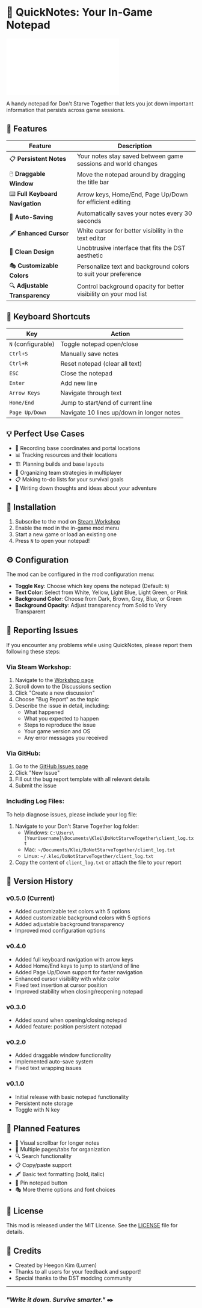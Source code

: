 # 📝 QuickNotes: Your In-Game Notepad

![QuickNotes Banner](modicon.tex)

A handy notepad for Don't Starve Together that lets you jot down important information that persists across game sessions.

## 🌟 Features

| Feature | Description |
|---------|-------------|
| 📋 **Persistent Notes** | Your notes stay saved between game sessions and world changes |
| 🖱️ **Draggable Window** | Move the notepad around by dragging the title bar |
| ⌨️ **Full Keyboard Navigation** | Arrow keys, Home/End, Page Up/Down for efficient editing |
| 💾 **Auto-Saving** | Automatically saves your notes every 30 seconds |
| 🖋️ **Enhanced Cursor** | White cursor for better visibility in the text editor |
| 🎨 **Clean Design** | Unobtrusive interface that fits the DST aesthetic |
| 🎭 **Customizable Colors** | Personalize text and background colors to suit your preference |
| 🔍 **Adjustable Transparency** | Control background opacity for better visibility on your mod list |

## 🔑 Keyboard Shortcuts

| Key | Action |
|-----|--------|
| `N` (configurable) | Toggle notepad open/close |
| `Ctrl+S` | Manually save notes |
| `Ctrl+R` | Reset notepad (clear all text) |
| `ESC` | Close the notepad |
| `Enter` | Add new line |
| `Arrow Keys` | Navigate through text |
| `Home/End` | Jump to start/end of current line |
| `Page Up/Down` | Navigate 10 lines up/down in longer notes |

## 💡 Perfect Use Cases

- 📍 Recording base coordinates and portal locations
- 📊 Tracking resources and their locations
- 🏗️ Planning builds and base layouts
- 👥 Organizing team strategies in multiplayer
- 📋 Making to-do lists for your survival goals
- 💭 Writing down thoughts and ideas about your adventure

## 🔧 Installation

1. Subscribe to the mod on [Steam Workshop](https://steamcommunity.com/sharedfiles/filedetails/?id=3387232788)
2. Enable the mod in the in-game mod menu
3. Start a new game or load an existing one
4. Press `N` to open your notepad!

## ⚙️ Configuration

The mod can be configured in the mod configuration menu:

- **Toggle Key**: Choose which key opens the notepad (Default: `N`)
- **Text Color**: Select from White, Yellow, Light Blue, Light Green, or Pink
- **Background Color**: Choose from Dark, Brown, Grey, Blue, or Green
- **Background Opacity**: Adjust transparency from Solid to Very Transparent

## 🐛 Reporting Issues

If you encounter any problems while using QuickNotes, please report them following these steps:

### Via Steam Workshop:

1. Navigate to the [Workshop page](https://steamcommunity.com/sharedfiles/filedetails/?id=3387232788)
2. Scroll down to the Discussions section
3. Click "Create a new discussion"
4. Choose "Bug Report" as the topic
5. Describe the issue in detail, including:
   - What happened
   - What you expected to happen
   - Steps to reproduce the issue
   - Your game version and OS
   - Any error messages you received

### Via GitHub:

1. Go to the [GitHub Issues page](https://github.com/hegone/dst-quicknotes/issues)
2. Click "New Issue"
3. Fill out the bug report template with all relevant details
4. Submit the issue

### Including Log Files:

To help diagnose issues, please include your log file:

1. Navigate to your Don't Starve Together log folder:
   - Windows: `C:\Users\[YourUsername]\Documents\Klei\DoNotStarveTogether\client_log.txt`
   - Mac: `~/Documents/Klei/DoNotStarveTogether/client_log.txt`
   - Linux: `~/.klei/DoNotStarveTogether/client_log.txt`
2. Copy the content of `client_log.txt` or attach the file to your report

## 🔄 Version History

### v0.5.0 (Current)
- Added customizable text colors with 5 options
- Added customizable background colors with 5 options
- Added adjustable background transparency
- Improved mod configuration options

### v0.4.0
- Added full keyboard navigation with arrow keys
- Added Home/End keys to jump to start/end of line
- Added Page Up/Down support for faster navigation
- Enhanced cursor visibility with white color
- Fixed text insertion at cursor position
- Improved stability when closing/reopening notepad

### v0.3.0
- Added sound when opening/closing notepad
- Added feature: position persistent notepad

### v0.2.0
- Added draggable window functionality
- Implemented auto-save system
- Fixed text wrapping issues

### v0.1.0
- Initial release with basic notepad functionality
- Persistent note storage
- Toggle with N key

## 🔮 Planned Features

- 📜 Visual scrollbar for longer notes
- 📑 Multiple pages/tabs for organization
- 🔍 Search functionality
- 📋 Copy/paste support
- 🖋️ Basic text formatting (bold, italic)
- 📌 Pin notepad button
- 🎭 More theme options and font choices

## 📜 License

This mod is released under the MIT License. See the [LICENSE](LICENSE) file for details.

## 👏 Credits

- Created by Heegon Kim (Lumen)
- Thanks to all users for your feedback and support!
- Special thanks to the DST modding community

---

### *"Write it down. Survive smarter."* ✒️